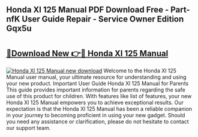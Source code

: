 ## Honda Xl 125 Manual PDF Download Free - Part-nfK User Guide Repair - Service Owner Edition Gqx5u

# <h2><a href="http://cf19086.oget.top/?id=Honda+Xl+125+Manual">🔗Download New 👉🔴 Honda Xl 125 Manual</a></h2>

[![Honda Xl 125 Manual new download](https://i.imgur.com/5g1atiW.png)](http://cf19086.oget.top/?id=Honda+Xl+125+Manual)
Welcome to the Honda Xl 125 Manual user manual, your ultimate resource for understanding and using your new product. Important User Guide Honda Xl 125 Manual for Parents This guide provides important information for parents regarding the safe use of this product for children. With features like list of features, your new Honda Xl 125 Manual empowers you to achieve exceptional results. Our expectation is that the Honda Xl 125 Manual has been a reliable companion in your journey to becoming proficient in using your new gadget. Should you need any assistance or clarification, please do not hesitate to contact our support team.
